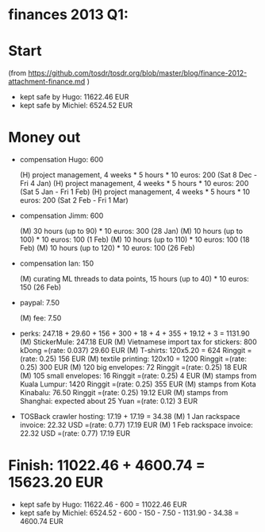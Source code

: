 # finances 2013 Q1:

# Start
(from https://github.com/tosdr/tosdr.org/blob/master/blog/finance-2012-attachment-finance.md )

* kept safe by Hugo: 11622.46 EUR
* kept safe by Michiel: 6524.52 EUR

# Money out

* compensation Hugo: 600

    (H) project management, 4 weeks * 5 hours * 10 euros: 200 (Sat 8 Dec - Fri 4 Jan)
    (H) project management, 4 weeks * 5 hours * 10 euros: 200 (Sat 5 Jan - Fri 1 Feb)
    (H) project management, 4 weeks * 5 hours * 10 euros: 200 (Sat 2 Feb - Fri 1 Mar)

* compensation Jimm: 600

    (M) 30 hours (up to 90) * 10 euros: 300 (28 Jan)
    (M) 10 hours (up to 100) * 10 euros: 100 (1 Feb)
    (M) 10 hours (up to 110) * 10 euros: 100 (18 Feb)
    (M) 10 hours (up to 120) * 10 euros: 100 (26 Feb)

* compensation Ian: 150

    (M) curating ML threads to data points, 15 hours (up to 40) * 10 euros: 150 (26 Feb)

* paypal: 7.50

    (M) fee: 7.50

* perks: 247.18 + 29.60 + 156 + 300 + 18 + 4 + 355 + 19.12 + 3 = 1131.90
  (M) StickerMule: 247.18 EUR
  (M) Vietnamese import tax for stickers: 800 kDong =(rate: 0.037) 29.60 EUR
  (M) T-shirts: 120x5.20 = 624 Ringgit =(rate: 0.25) 156 EUR
  (M) textile printing: 120x10 = 1200 Ringgit =(rate: 0.25) 300 EUR
  (M) 120 big envelopes: 72 Ringgit =(rate: 0.25) 18 EUR
  (M) 105 small envelopes: 16 Ringgit =(rate: 0.25) 4 EUR
  (M) stamps from Kuala Lumpur: 1420 Ringgit =(rate: 0.25) 355 EUR
  (M) stamps from Kota Kinabalu: 76.50 Ringgit =(rate: 0.25) 19.12 EUR
  (M) stamps from Shanghai: expected about 25 Yuan =(rate: 0.12) 3 EUR
  
* TOSBack crawler hosting: 17.19 + 17.19 = 34.38
  (M) 1 Jan rackspace invoice: 22.32 USD =(rate: 0.77) 17.19 EUR
  (M) 1 Feb rackspace invoice: 22.32 USD =(rate: 0.77) 17.19 EUR
  
# Finish: 11022.46 + 4600.74  = 15623.20 EUR

* kept safe by Hugo: 11622.46 - 600 = 11022.46 EUR
* kept safe by Michiel: 6524.52 - 600 - 150 - 7.50 - 1131.90 - 34.38 =  4600.74 EUR

